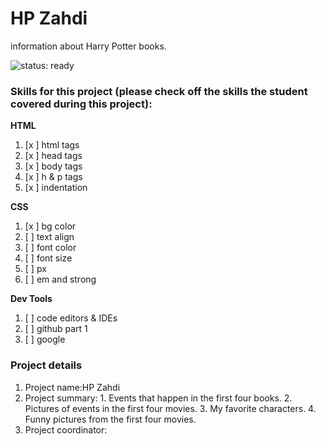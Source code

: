 # HP Zahdi

information about Harry Potter books.

![status: ready](https://img.shields.io/badge/status-ready-brightgreen.svg)

### Skills for this project (please check off the skills the student covered during this project):

**HTML**
 1. [x ] html tags
 2. [x ] head tags
 3. [x ] body tags
 4. [x ] h & p tags
 5. [x ] indentation

**CSS**
  1. [x ] bg color
  2. [ ] text align
  3. [ ] font color
  4. [ ] font size
  5. [ ] px
  6. [ ] em and strong

**Dev Tools**
  1. [ ] code editors & IDEs
  2. [ ] github part 1
  3. [ ] google

### Project details
  1. Project name:HP Zahdi
  2. Project summary:
    1. Events that happen in the first four books.
    2. Pictures of events in the first four movies.
    3. My favorite characters.
    4. Funny pictures from the first four movies.
  3. Project coordinator:
